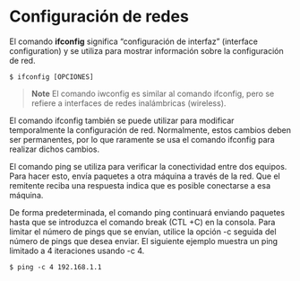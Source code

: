# Configuración de redes

El comando **ifconfig** significa “configuración de interfaz” (interface configuration) y se utiliza para mostrar información sobre la configuración de red.

```shell
$ ifconfig [OPCIONES] 
```

> **Note**
> El comando iwconfig es similar al comando ifconfig, pero se refiere a interfaces de redes inalámbricas (wireless).

El comando ifconfig también se puede utilizar para modificar temporalmente la configuración de red. Normalmente, estos cambios deben ser permanentes, por lo que raramente se usa el comando ifconfig para realizar dichos cambios.

El comando ping se utiliza para verificar la conectividad entre dos equipos. Para hacer esto, envía paquetes a otra máquina a través de la red. Que el remitente reciba una respuesta indica que es posible conectarse a esa máquina.

De forma predeterminada, el comando ping continuará enviando paquetes hasta que se introduzca el comando break (CTL +C) en la consola. Para limitar el número de pings que se envían, utilice la opción -c seguida del número de pings que desea enviar. El siguiente ejemplo muestra un ping limitado a 4 iteraciones usando -c 4.

```shell
$ ping -c 4 192.168.1.1
```
